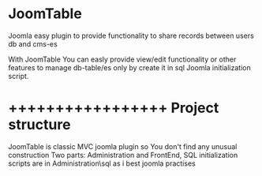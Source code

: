 JoomTable
=========

Joomla easy plugin to provide functionality to share records between users db and cms-es

With JoomTable You can easly provide view/edit functionality or other features to manage db-table/es only by create it in sql Joomla initialization script.

+++++++++++++++++
Project structure
=================
JoomTable is classic MVC joomla plugin so You don't find any unusual construction
Two parts: Administration and FrontEnd, 
SQL initialization scripts are in Administration\sql as i best joomla practises
